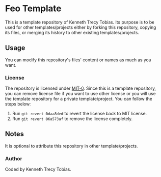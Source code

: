 # Feo Template
This is a template repository of Kenneth Trecy Tobias. Its purpose is to be used for other
templates/projects either by forking this repository, copying its files, or merging its history to
other existing templates/projects.

<!--
The `origin` section may be used to indicate where the project (that is using this template) came from.

## Origin
The repository was based from [`master`] branch of [Feo Template].

-->

## Usage
You can modify this repository's files' content or names as much as you want.

### License
The repository is licensed under [MIT-0]. Since this is a template repository, you can remove
license file if you want to use other license or you will use the template repository for a private
template/project. You can follow the steps below:
1. Run `git revert 0daa8ded` to revert the license back to MIT license.
2. Run `git revert 86a573af` to remove the license completely.

## Notes
It is optional to attribute this repository in other template/projects.

### Author
Coded by Kenneth Trecy Tobias.

<!--

[`master`]: http://repo.local/KennethTrecy/feo_template
[Feo Template]: http://repo.local/KennethTrecy/feo_template

-->

[MIT-0]: https://github.com/KennethTrecy/origenne_template/blob/master/LICENSE

